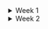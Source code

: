 <details>
<summary> Week 1 </summary>
<br>
 


# Python-Week-1
Work done during the first week of learning Python


**1. INTRODUCTION**
   
'jupyter notebook'
Command to open and run jupyter from the browser

Using VS Code as my IDE
To run a code on VS Code
-	Create a file
-	Write the code on VS Code
-	Open a new terminal
-	Navigate to the correct directory
-	Type Python with the file name 

Alteratively, using Jupyter
Creating a file, write code and run it from the browser
You can use same file and run it on VS Code


**2. GETTING STARTED**
   
**Variable**
-	 case sensitive and traditionally starts with a lower case.

  
**Types of variables**
- Integer – whole numbers (3)
- Floats –  decimal numbers (3.5)
- Complex numbers- used for mathematical calculation.
- Strings -  which are collections of characters (‘Sibabalwe’)
- Booleans - which are true or false values
- used to concatenate strings +




**Data Structures**
-	data structures allow for the storage of a list of values in a single variable.
   
**Types of Data Structures**

**List** 
- can contain any data type, including a list within a list. 
- The length of a list can be determined using the length function.

**Set** 
- similar to a list, except it only contains unique elements and is declared using curly braces.
- The order of elements in a set is not important, unlike in a list

**Tuple**
- similar to lists, except they cannot be modified once declared
- useful when you need to store large data into memory

**Dictionary**
- is a collection of key-value pairs, similar to a word and its definition in a book
- is declared using curly braces and accessed using keys



**Operators**
- instructions that perform operations on variables and values in Python

**Arithmetic Operator**
- used for mathematical calculaton

**Types of Arithmetic**

Addition +
- add two numbers together

Multiplication *
- multiplies two numbers together
- 
Exponent **
- which raises a number to a specified power
 
Division / 
  - returns a float even if the result is a whole number
    
Modulus % 
- provides the remainder after division
  
Concantenating + 
- works only on strings to combine them
  
Multiplication String * 
- can used to repeat a string a certain number of times. Works on 
  strings and numbers

**Comparison Operator** ( ==, >, >=, <, <=)
- compares two values and produces a boolean

**Logical Operator**
- "and" - returns true if both operands are true
- "or" - returns true if at least one operand is true
- "not" - negates the Boolean value it operates on

**Membership Operator**
- "in" and "not in" - used to check whether a value is present in a sequence or note



**Control Flow**
- if statement - it executes a block of code only if a condition is met 
- for loop - to iterate over a list 
- while loop - keeps looping until a certain condition is false


**Functions** 
- is like a machine that takes inputs and produces outputs

- how to define a function
def functionName (argument) 
 return value

 - other function does not have any return value but uses print to print to the console

**3. BASIC STARTER TYPES**

**INTS and FLOATS**
- Python automatically returns a float to accommodate non-whole numbers
- Adding a float to an int, multiplication or exponents will return a float

**Casting**
- conversion from one type to another
- doesnt round numbers, it just removes the decimal part eg 8.9 will be 8
- to round a float to an int you use the round function eg round(14/3) will be 5
- you can also round to the nearest decimal when calculating floats. eg. round(1.2 - 1.0, 2) will be 0.2


**Alternative Number Types**

**Integer** 
- passing a number as a strng it, the int class converts it to an integer

**Decimal** 
- better than the float if you will be dealing with money
- you will need to import the decimal class and the getcontect function
- the getcontext function hold a global setting for using the decimal class

**Booleans**
- integers are casted(converted) to booleans
- anything except 0 is true
- Boolean true is true
- empty strings is false
- 'false' is true as it is a string that is not empty
- Data structures can also be casted as booleans
- an empty list or dictionary is false

**Strings**

**Slicing**
- refers to taking a portion of a string and returning it using its index position

**Formating**
- formatting is string concatenating using the +
- using the f-string ( f'{expression}')

**Multi-line String**
- use tripple qoutes to create multiple lines '''
- escape using backslashes for each ending qoutes

**Byte**
- sequence of data
- a byte object that is 4 bytes long is byte(4)
- Each bytes has 8 bits
- byte objects start with a b


**4. BASIC DATA STRUCTURE**

**Lists**
**Lists Sclicing**
- slicing can be used to extract a range of values from a list or string
- range function can be used to produce longer lists
- negative values can be used to step back backward through the list
- slicng also has a step functionality, index position, the last number and the amount of 
   times you can step through a list [0:6:2]


**Modifying List**

- append() - to add an item to the end of a list eg 1,2,3,4 mylist.append(5)
- insert() - to insert an item at a specific position in the list eg insert value 10 at 
   position 3, myList.insert(3,10)
- remove() - removes an item from the list base on its value and not index. eg 
   myList.remove(5) will remove the value 5 and if 5 is not on the list, program will throw 
   an error
- pop() - removes the last item in the list
          in the while loop, it can remove the entire loop if the condition set is true 

**Sets**
- defined using curly braces
- also defined by passing iterable object in the constructor of the set class
- sets only contains unique values so it will remove any duplicates in the list
- does not contain an ordered list
- cannot access elements in a set using index or slicing
- can add on the set using add()
- can remove on the set using discard()

**Tuple**
- similar to lists but declared using round brackets
- cannot be modified
- can get an element using index
- take up less memory - good for when you have large amount of data to store

**Dictionary**
- a collection of key values pairs ordered and changeable
- no duplicates
- defined using curly braces
- to get a specific dictionary you call the dictionary with a key inside square braces
- to add a new key you can call the dictionary with the key in square braces and assigning 
  it a value
- to a update an existing value, call the dictionary with the existing key inside square 
  braces with a new value
- you can access the keys and values individually using .keys() and values() method 
  respectively

**List Cmprehension**
- has to do with the comprehensive listing of things
- similar syntax to that of a loop
- create a loop in one line while also returning a copy of the list being iterated over

- split() function allows you to split a sting based on a character or string.
- cleanWord() fuction allows you to replace characters in a string using the below functions
- replace() replaces a certain character
- lower() makes all first characters of a word a lower case


**Dictionaries and Comprehensions**
-


**5. Basic Control Flow**
if and else-

While loop
- to exit the loop and run the next code, you use the break statement
- continue -if you want to skip certain lines in the loop 

</details>

<details>
<summary> Week 2 </summary>
<br>


 **Functions**

- is like a machine that takes inputs and produces outputs

- how to define a function def functionName (argument) return value

- other function does not have any return value but uses print to print to the console

You can override on a function
![image](https://github.com/Siba182/Python-Course/assets/60964130/1a19f877-8642-4cdb-a044-b570788bd2c2)


*args
- they must come after the positional arguments
- The order of the first two arguments is important and cannot be changed
- after these mandatory arguments, the keyword arguments can be in any order
- only for positional argument


**kwargs (keyword arguments)
- use kwargs to handle keyword arguments
- stored as a dictionary as they have keys and values
- can be passsed in any order
  

**Variables and Scope**

**Locals**
- variable names that are only accessible locally within the function
- can be defined by any name within the function definition, and it will be available anywhere within that function
-  trying to reference a variable outside its scope will result in an error. 


**Globals**
- outside the function
- looks up the variable's data, it checks the local scope first and then the global scope.
- redefine a message in function one's local scope and print both the local and global values of the message


**Functions as Variables**
- variables and functions both have names and data associated with them
- for functions, this data includes information about required parameters and the lines of instruction to be executed
-  a function is represented as an object.



Viewing Function Data With  __code__

![image](https://github.com/Siba182/Python-Course/assets/60964130/3dcb7117-6402-4507-bc1f-be4b53cdf604)


**Static and Instance Methods**
![image](https://github.com/Siba182/Python-Course/assets/60964130/d3045471-37dc-4bda-afe1-d67c6db9975b)


- the cleanText() is a static method because it does not belong to any class instance
- addText() is an instance method that belongs to a an instance of the a class
- Static variables like replace puncs can also be added to control which punctuations get 
  replaced
- Use either the class name or the class instance to refer to static variables, but cannot be 
  done with instance methods


**Decorator**
- a special annotation or description for a function definition.


**Inheritance**
- it is possible for one class to inherit all the methods and attributes of another class
- The original class is referred to as the parent class, while the new class that extends it is 
   known as the child class
- This inheritance process happens automatically when the child class is created.
- you can overwrite a parent class if you wish to add or change a method
- you can also add new methods on child classes
- useful for when an existing class is used but needs a few changes or additions 



**Handling Errors and Exceptions**



















</details>
